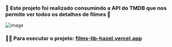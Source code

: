 ### 🚀 Este projeto foi realizado consumindo a API do TMDB que nos permite ver todos os detalhes de filmes 🎥

![image](https://github.com/user-attachments/assets/cfd82ece-ef87-4735-89fc-ebc6233983f2)



 ### 👨‍🚀 Para executar o projeto: [films-lib-hazel.vercel.app](https://films-lib-hazel.vercel.app)


